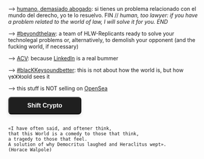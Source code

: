 
--> [humano, demasiado abogado](https://www.manuelastillero.com): si tienes un problema relacionado con el mundo del derecho, yo te lo resuelvo. FIN // _human, too lawyer: if you have a problem related to the world of law, I will solve it for you. END_

--> [#beyondthelaw](https://www.hololawn.io): a team of HLW-Replicants ready to solve your technolegal problems or, alternatively, to demolish your opponent (and the fucking world, if necessary)

--> [ACV](https://read.cv/mastillerof): because [LinkedIn](https://www.linkedin.com/in/manuelastillero) is a real bummer

--> [#blacKKeysoundbetter](https://www.youtube.com/@blackkeysoundbetter): this is not about how the world is, but how γɘꓘꓘɔɒld sees it

--> this stuff is NOT selling on [OpenSea](https://opensea.io/21213KK525)

<style scoped>
#sideshift-modal-button {
  -webkit-appearance: none;
  background: #1f1f1f;
  border-radius: 8px;
  box-shadow: 0px 4px 10px rgba(0, 0, 0, 0.1);
  color: #fff;
  cursor: pointer;
  font-size: 1rem;
  letter-spacing: 0px;
  margin: 0 auto 1rem auto;
  min-width: 12rem;
  padding: 0.75rem 1rem;
  position: relative;
  text-decoration: none;
  text-transform: none;
  font-weight: 700;
  z-index: 2;
}

#sideshift-modal-button:hover {
  background-image: linear-gradient(
    90deg,
    #f7931a 0%,
    #f7bf10 50%,
    #f7931a 100%
  );
  border: 1px solid #f7931a;
  color: #1f1f1f;
}
</style>

<button onClick="window.sideshift.show()" id="sideshift-modal-button">
Shift Crypto
</button>

```
«I have often said, and oftener think,
that this World is a comedy to those that think,
a tragedy to those that feel.
A solution of why Democritus laughed and Heraclitus wept».
(Horace Walpole)
```
